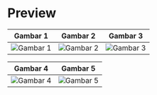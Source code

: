 # Preview

| Gambar 1 | Gambar 2 | Gambar 3 |
|----------|----------|----------|
| ![Gambar 1](https://github.com/user-attachments/assets/85975582-8366-4a85-b2fa-737cf7d753ae) | ![Gambar 2](https://github.com/user-attachments/assets/ac30666c-15e3-4d60-a224-0d04a8757956) | ![Gambar 3](https://github.com/user-attachments/assets/456faf4f-d03d-424d-ad66-2fc1e30ba820) |

| Gambar 4 | Gambar 5 |
|----------|----------|
| ![Gambar 4](https://github.com/user-attachments/assets/4fe2fd5c-edf2-4ab0-8bc5-6da4022526f7) | ![Gambar 5](https://github.com/user-attachments/assets/0e399984-20d7-40e8-a82d-6b75aaa3b392) |
